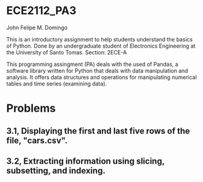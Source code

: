 # ECE2112_PA3
John Felipe M. Domingo

This is an introductory assignment to help students understand the basics of Python.
Done by an undergraduate student of Electronics Engineering at the University of Santo Tomas.
Section: 2ECE-A

This programming assingment (PA) deals with the used of Pandas, a software library written for Python that deals
with data manipulation and analysis. It offers data structures and operations for manipulating
numerical tables and time series (examining data).

# Problems

## **3.1**, Displaying the first and last five rows of the file, "cars.csv".
  
  


## **3.2**, Extracting information using slicing, subsetting, and indexing.

